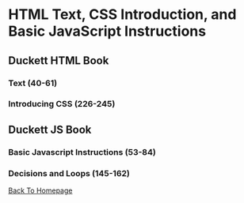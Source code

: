 # HTML Text, CSS Introduction, and Basic JavaScript Instructions

## Duckett HTML Book

### Text (40-61)

### Introducing CSS (226-245)

## Duckett JS Book

### Basic Javascript Instructions (53-84)

### Decisions and Loops (145-162)

[Back To Homepage](https://leethomas13.github.io/201-reading-notes/)